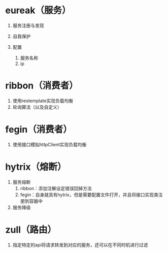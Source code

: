 # eureak（服务）

1. 服务注册与发现

2. 自我保护

   

3. 配置

   1. 服务名称
   2. ip

# ribbon（消费者）

1. 使用restemplate实现负载均衡
2. 轮询算法（以及自定义）

# fegin（消费者）

1. 使用接口模拟httpClient实现负载均衡

# hytrix（熔断）

1. 服务熔断
   1. ribbon：添加注解设定错误回掉方法
   2. fegin：自身就具有hytrix，但是需要配置文件打开，并且将接口实现类注册到容器中
2. 服务降级

# zull（路由）

1. 指定特定的api将请求转发到对应的服务，还可以在不同时机进行过滤
